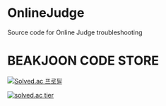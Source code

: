 # OnlineJudge
Source code for Online Judge troubleshooting

# BEAKJOON CODE STORE

[![Solved.ac 프로필](http://mazassumnida.wtf/api/mini/generate_badge?boj=rkdaudejr)](https://solved.ac/rkdaudejr)

[![solved.ac tier](http://mazassumnida.wtf/api/v2/generate_badge?boj=rkdaudejr)](https://solved.ac/rkdaudejr)
